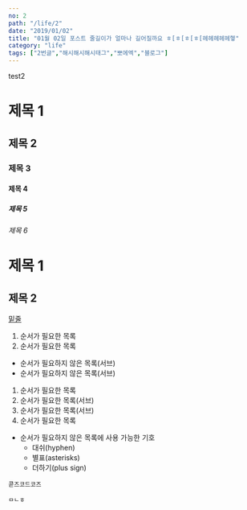 ```yaml
---
no: 2
path: "/life/2"
date: "2019/01/02"
title: "01월 02일 포스트 줄길이가 얼마나 길어질까요 ㅎ[ㅎ[ㅎ[ㅎ[헤헤헤헤헤헿"
category: "life"
tags: ["2번글","해시해시해시태그","뽀에엑","블로그"]
---
```

test2

# 제목 1
## 제목 2
### 제목 3
#### 제목 4
##### 제목 5
###### 제목 6

제목 1
======

제목 2
------

<u>밑줄</u>

1. 순서가 필요한 목록
1. 순서가 필요한 목록
  - 순서가 필요하지 않은 목록(서브)
  - 순서가 필요하지 않은 목록(서브)
1. 순서가 필요한 목록
  1. 순서가 필요한 목록(서브)
  1. 순서가 필요한 목록(서브)
1. 순서가 필요한 목록

- 순서가 필요하지 않은 목록에 사용 가능한 기호
  - 대쉬(hyphen)
  * 별표(asterisks)
  + 더하기(plus sign)


`콛즈코드코즈
`

```ㅂㄹ로록
ㅁㄴㅎ
```